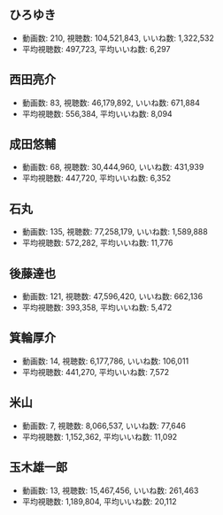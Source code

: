 ## ひろゆき

-   動画数: 210, 視聴数: 104,521,843, いいね数: 1,322,532
-   平均視聴数: 497,723, 平均いいね数: 6,297

## 西田亮介

-   動画数: 83, 視聴数: 46,179,892, いいね数: 671,884
-   平均視聴数: 556,384, 平均いいね数: 8,094

## 成田悠輔

-   動画数: 68, 視聴数: 30,444,960, いいね数: 431,939
-   平均視聴数: 447,720, 平均いいね数: 6,352

## 石丸

-   動画数: 135, 視聴数: 77,258,179, いいね数: 1,589,888
-   平均視聴数: 572,282, 平均いいね数: 11,776

## 後藤達也

-   動画数: 121, 視聴数: 47,596,420, いいね数: 662,136
-   平均視聴数: 393,358, 平均いいね数: 5,472

## 箕輪厚介

-   動画数: 14, 視聴数: 6,177,786, いいね数: 106,011
-   平均視聴数: 441,270, 平均いいね数: 7,572

## 米山

-   動画数: 7, 視聴数: 8,066,537, いいね数: 77,646
-   平均視聴数: 1,152,362, 平均いいね数: 11,092

## 玉木雄一郎

-   動画数: 13, 視聴数: 15,467,456, いいね数: 261,463
-   平均視聴数: 1,189,804, 平均いいね数: 20,112



